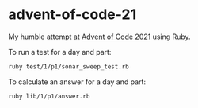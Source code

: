 # advent-of-code-21

My humble attempt at [Advent of Code 2021](https://adventofcode.com/) using Ruby.

To run a test for a day and part:
```bash
ruby test/1/p1/sonar_sweep_test.rb
````

To calculate an answer for a day and part:
```bash
ruby lib/1/p1/answer.rb
````